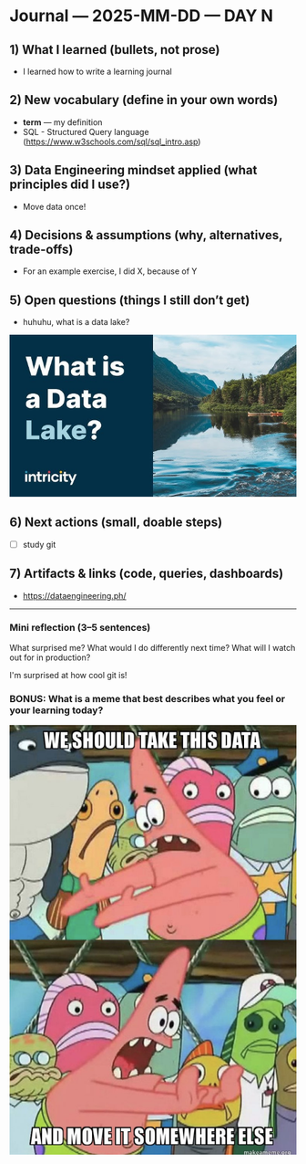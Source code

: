 # Journal — 2025-MM-DD — DAY N

## 1) What I learned (bullets, not prose)
- I learned how to write a learning journal

## 2) New vocabulary (define in your own words)
- **term** — my definition
- SQL - Structured Query language (https://www.w3schools.com/sql/sql_intro.asp)

## 3) Data Engineering mindset applied (what principles did I use?)
- Move data once!

## 4) Decisions & assumptions (why, alternatives, trade-offs)
- For an example exercise, I did X, because of Y

## 5) Open questions (things I still don’t get)
- huhuhu, what is a data lake?

![Alt text](../assets/what.jpg "what is this?")

## 6) Next actions (small, doable steps)
- [ ] study git

## 7) Artifacts & links (code, queries, dashboards)
- https://dataengineering.ph/

---

### Mini reflection (3–5 sentences)
What surprised me? What would I do differently next time? What will I watch out for in production?

I'm surprised at how cool git is!


### BONUS: What is a meme that best describes what you feel or your learning today?

![Alt text](../assets/meme.png "what is a data engineer?")